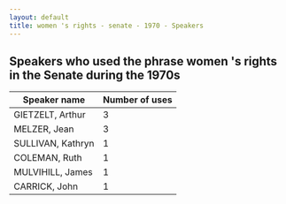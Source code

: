 ```yaml
---
layout: default
title: women 's rights - senate - 1970 - Speakers
---
```

## Speakers who used the phrase **women 's rights** in the Senate during the 1970s

| Speaker name | Number of uses |
|--------------|----------------|
|GIETZELT, Arthur|3|
|MELZER, Jean|3|
|SULLIVAN, Kathryn|1|
|COLEMAN, Ruth|1|
|MULVIHILL, James|1|
|CARRICK, John|1|
